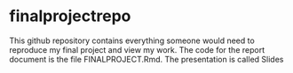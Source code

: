 # finalprojectrepo

This github repository contains everything someone would need to reproduce my final project and view my work. The code for the report document is the file FINALPROJECT.Rmd. The presentation is called Slides
